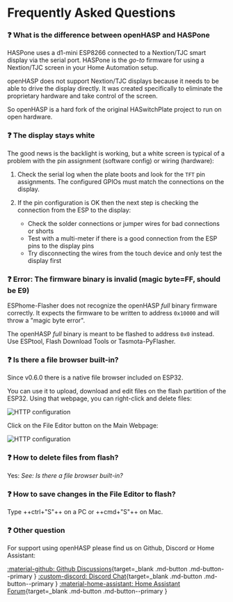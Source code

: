 # Frequently Asked Questions

### :question: What is the difference between openHASP and HASPone

HASPone uses a d1-mini ESP8266 connected to a Nextion/TJC smart display via the serial port.
HASPone is the *go-to* firmware for using a Nextion/TJC screen in your Home Automation setup.

openHASP does not support Nextion/TJC displays because it needs to be able to drive the display directly.
It was created specifically to eliminate the proprietary hardware and take control of the screen.

So openHASP is a hard fork of the original HASwitchPlate project to run on open hardware.


### :question: The display stays white

The good news is the backlight is working, but a white screen is typical of a problem with the pin assignment (software config) or wiring (hardware):

1.  Check the serial log when the plate boots and look for the `TFT` pin assignments.
    The configured GPIOs must match the connections on the display.

2. If the pin configuration is OK then the next step is checking the connection from the ESP to the display:
    - Check the solder connections or jumper wires for bad connections or shorts
    - Test with a multi-meter if there is a good connection from the ESP pins to the display pins
    - Try disconnecting the wires from the touch device and only test the display first


### :question: Error: The firmware binary is invalid (magic byte=FF, should be E9)

ESPhome-Flasher does not recognize the openHASP *full* binary firmware correctly.
It expects the firmware to be written to address `0x10000` and will throw a "magic byte error".

The openHASP *full* binary is meant to be flashed to address `0x0` instead. Use ESPtool, Flash Download Tools or Tasmota-PyFlasher.


### :question: Is there a file browser built-in?

Since v0.6.0 there is a native file browser included on ESP32.

You can use it to upload, download and edit files on the flash partition of the ESP32.
Using that webpage, you can right-click and delete files:

![HTTP configuration](assets/images/faq/faq_file_delete.png "Delete file")

Click on the File Editor button on the Main Webpage:

![HTTP configuration](assets/images/faq/faq_file_browser.png "File Browser")


### :question: How to delete files from flash?

Yes: *See: Is there a file browser built-in?*



### :question: How to save changes in the File Editor to flash?

Type ++ctrl+"S"++ on a PC or ++cmd+"S"++ on Mac.


### :question: Other question

For support using openHASP please find us on Github, Discord or Home Assistant:

[:material-github: Github Discussions][1]{target=_blank .md-button .md-button--primary }
[:custom-discord: Discord Chat][2]{target=_blank .md-button .md-button--primary }
[:material-home-assistant: Home Assistant Forum][3]{target=_blank .md-button .md-button--primary }

[1]: https://github.com/HASwitchPlate/openHASP/discussions
[2]: https://discord.gg/VCWyuhF
[3]: https://community.home-assistant.io/t/openhasp-an-mqtt-driven-touchscreen-scene-controller/300853
